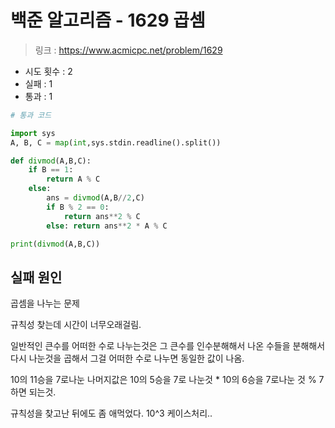# 백준 알고리즘 - 1629 곱셈

> 링크 : https://www.acmicpc.net/problem/1629

- 시도 횟수 : 2
- 실패 : 1
- 통과 : 1

```py
# 통과 코드

import sys
A, B, C = map(int,sys.stdin.readline().split())

def divmod(A,B,C):
    if B == 1:
        return A % C
    else:
        ans = divmod(A,B//2,C)
        if B % 2 == 0:
            return ans**2 % C
        else: return ans**2 * A % C

print(divmod(A,B,C))
```
## 실패 원인

곱셈을 나누는 문제

규칙성 찾는데 시간이 너무오래걸림.

일반적인 큰수를 어떠한 수로 나누는것은 그 큰수를 인수분해해서 나온 수들을 분해해서 다시 나눈것을 곱해서 그걸 어떠한 수로 나누면 동일한 값이 나옴.

10의 11승을 7로나눈 나머지값은  10의 5승을 7로 나눈것 * 10의 6승을 7로나눈 것 % 7 하면 되는것.

규칙성을 찾고난 뒤에도 좀 애먹었다. 10^3 케이스처리..